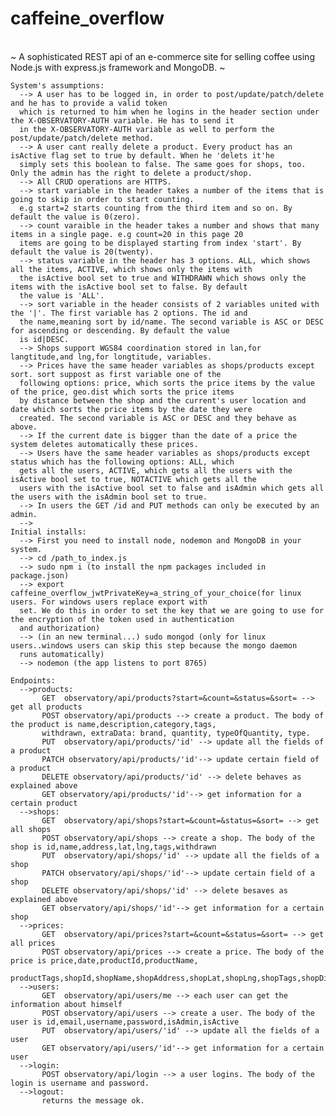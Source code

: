 # caffeine_overflow

 <br>~ A sophisticated REST api of an e-commerce site for selling coffee using Node.js with express.js framework and MongoDB. ~<br>
    
    System's assumptions:
      --> A user has to be logged in, in order to post/update/patch/delete and he has to provide a valid token 
      which is returned to him when he logins in the header section under the X-OBSERVATORY-AUTH variable. He has to send it 
      in the X-OBSERVATORY-AUTH variable as well to perform the post/update/patch/delete method.
      --> A user cant really delete a product. Every product has an isActive flag set to true by default. When he 'delets it'he
      simply sets this boolean to false. The same goes for shops, too. Only the admin has the right to delete a product/shop. 
      --> All CRUD operations are HTTPS.
      --> start variable in the header takes a number of the items that is going to skip in order to start counting. 
      e.g start=2 starts counting from the third item and so on. By default the value is 0(zero).
      --> count varaible in the header takes a number and shows that many items in a single page. e.g count=20 in this page 20
      items are going to be displayed starting from index 'start'. By default the value is 20(twenty).
      --> status variable in the header has 3 options. ALL, which shows all the items, ACTIVE, which shows only the items with
      the isActive bool set to true and WITHDRAWN which shows only the items with the isActive bool set to false. By default
      the value is 'ALL'.
      --> sort variable in the header consists of 2 variables united with the '|'. The first variable has 2 options. The id and
      the name,meaning sort by id/name. The second variable is ASC or DESC for ascending or descending. By default the value 
      is id|DESC.
      --> Shops support WGS84 coordination stored in lan,for langtitude,and lng,for longtitude, variables.
      --> Prices have the same header variables as shops/products except sort. sort suppost as first variable one of the
      following options: price, which sorts the price items by the value of the price, geo.dist which sorts the price items
      by distance between the shop and the current's user location and date which sorts the price items by the date they were 
      created. The second variable is ASC or DESC and they behave as above.
      --> If the current date is bigger than the date of a price the system deletes automatically these prices.
      --> Users have the same header variables as shops/products except status which has the following options: ALL, which 
      gets all the users, ACTIVE, which gets all the users with the isActive bool set to true, NOTACTIVE which gets all the
      users with the isActive bool set to false and isAdmin which gets all the users with the isAdmin bool set to true.
      --> In users the GET /id and PUT methods can only be executed by an admin.
      --> 
    Initial installs: 
      --> First you need to install node, nodemon and MongoDB in your system.
      --> cd /path_to_index.js
      --> sudo npm i (to install the npm packages included in package.json)
      --> export caffeine_overflow_jwtPrivateKey=a_string_of_your_choice(for linux users. For windows users replace export with
      set. We do this in order to set the key that we are going to use for the encryption of the token used in authentication
      and authorization)
      --> (in an new terminal...) sudo mongod (only for linux users..windows users can skip this step because the mongo daemon
      runs automatically)
      --> nodemon (the app listens to port 8765)

    Endpoints:
      -->products:
           GET  observatory/api/products?start=&count=&status=&sort= --> get all products
           POST observatory/api/products --> create a product. The body of the product is name,description,category,tags,
           withdrawn, extraData: brand, quantity, typeOfQuantity, type.
           PUT  observatory/api/products/'id' --> update all the fields of a product
           PATCH observatory/api/products/'id'--> update certain field of a product
           DELETE observatory/api/products/'id' --> delete behaves as explained above
           GET observatory/api/products/'id'--> get information for a certain product
      -->shops:
           GET  observatory/api/shops?start=&count=&status=&sort= --> get all shops
           POST observatory/api/shops --> create a shop. The body of the shop is id,name,address,lat,lng,tags,withdrawn
           PUT  observatory/api/shops/'id' --> update all the fields of a shop
           PATCH observatory/api/shops/'id'--> update certain field of a shop
           DELETE observatory/api/shops/'id' --> delete besaves as explained above
           GET observatory/api/shops/'id'--> get information for a certain shop
      -->prices:
           GET  observatory/api/prices?start=&count=&status=&sort= --> get all prices
           POST observatory/api/prices --> create a price. The body of the price is price,date,productId,productName,
           productTags,shopId,shopName,shopAddress,shopLat,shopLng,shopTags,shopDist
      -->users:
           GET  observatory/api/users/me --> each user can get the information about himself
           POST observatory/api/users --> create a user. The body of the user is id,email,username,password,isAdmin,isActive
           PUT  observatory/api/users/'id' --> update all the fields of a user
           GET observatory/api/users/'id'--> get information for a certain user
      -->login:
           POST observatory/api/login --> a user logins. The body of the login is username and password.
      -->logout:
           returns the message ok.
